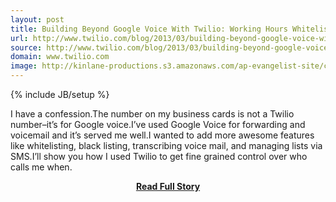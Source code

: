 ```yaml
---
layout: post
title: Building Beyond Google Voice With Twilio: Working Hours Whitelists and Blacklists
url: http://www.twilio.com/blog/2013/03/building-beyond-google-voice-with-twilio.html
source: http://www.twilio.com/blog/2013/03/building-beyond-google-voice-with-twilio.html
domain: www.twilio.com
image: http://kinlane-productions.s3.amazonaws.com/ap-evangelist-site/curated/screenshots/9352_api500_com.png
---
```

{% include JB/setup %}<p>I have a confession.The number on my business cards is not a Twilio number–it’s for Google voice.I’ve used Google Voice for forwarding and voicemail and it’s served me well.I wanted to add more awesome features like whitelisting, black listing, transcribing voice mail, and managing lists via SMS.I’ll show you how I used Twilio to get fine grained control over who calls me when.</p>
<center><p><a href="http://www.twilio.com/blog/2013/03/building-beyond-google-voice-with-twilio.html" style='padding:25px; font-sze:18px; font-weight: bold;'>Read Full Story</a></p></center>
